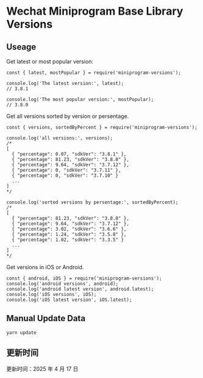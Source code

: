 
# Wechat Miniprogram Base Library Versions

## Useage

Get latest or most popular version:

```;
const { latest, mostPopular } = require('miniprogram-versions');

console.log('The latest version:', latest);
// 3.8.1

console.log('The most popular version:', mostPopular);
// 3.8.0

```

Get all versions sorted by version or persentage.

```
const { versions, sortedByPercent } = require('miniprogram-versions');

console.log('all versions:', versions);
/*
[
  { "percentage": 0.07, "sdkVer": "3.8.1" },
  { "percentage": 81.23, "sdkVer": "3.8.0" },
  { "percentage": 9.64, "sdkVer": "3.7.12" },
  { "percentage": 0, "sdkVer": "3.7.11" },
  { "percentage": 0, "sdkVer": "3.7.10" }
  ...
]
*/

console.log('sorted versions by persentage:', sortedByPercent);
/*
[
  { "percentage": 81.23, "sdkVer": "3.8.0" },
  { "percentage": 9.64, "sdkVer": "3.7.12" },
  { "percentage": 3.02, "sdkVer": "3.6.6" },
  { "percentage": 1.24, "sdkVer": "3.5.8" },
  { "percentage": 1.02, "sdkVer": "3.3.5" }
  ...
]
*/
```

Get versions in iOS or Android.

```
const { android, iOS } = require('miniprogram-versions');
console.log('android versions', android);
console.log('android latest version', android.latest);
console.log('iOS versions', iOS);
console.log('iOS latest version', iOS.latest);
```

## Manual Update Data

```
yarn update
```

## 更新时间

更新时间：2025 年 4 月 17 日
